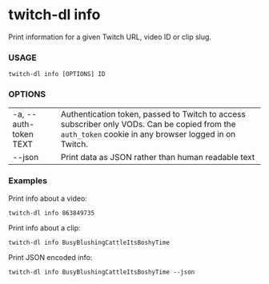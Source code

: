 <!-- ------------------- generated docs start ------------------- -->
# twitch-dl info

Print information for a given Twitch URL, video ID or clip slug.

### USAGE

```
twitch-dl info [OPTIONS] ID
```

### OPTIONS

<table>
<tbody>
<tr>
    <td class="code">-a, --auth-token TEXT</td>
    <td>Authentication token, passed to Twitch to access subscriber only VODs. Can be copied from the <code>auth_token</code> cookie in any browser logged in on Twitch.</td>
</tr>

<tr>
    <td class="code">--json</td>
    <td>Print data as JSON rather than human readable text</td>
</tr>
</tbody>
</table>

<!-- ------------------- generated docs end ------------------- -->

### Examples


Print info about a video:

```
twitch-dl info 863849735
```

Print info about a clip:

```
twitch-dl info BusyBlushingCattleItsBoshyTime
```

Print JSON encoded info:

```
twitch-dl info BusyBlushingCattleItsBoshyTime --json
```